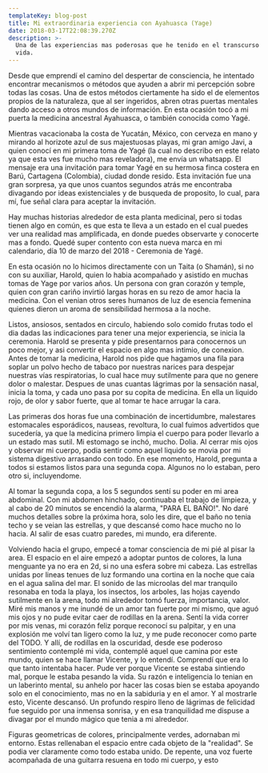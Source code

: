 ```yaml
---
templateKey: blog-post
title: Mi extraordinaria experiencia con Ayahuasca (Yage)
date: 2018-03-17T22:08:39.270Z
description: >-
  Una de las experiencias mas poderosas que he tenido en el transcurso de esta
  vida.
---
```

Desde que emprendí el camino del despertar de consciencia, he intentado encontrar mecanismos o métodos que ayuden a abrir mi percepción sobre todas las cosas. Una de estos métodos ciertamente ha sido el de elementos propios de la naturaleza, que al ser ingeridos, abren otras puertas mentales dando acceso a otros mundos de información. En esta ocasión tocó a mi puerta la medicina ancestral Ayahuasca, o también conocida como Yagé.



Mientras vacacionaba la costa de Yucatán, México, con cerveza en mano y mirando al horizote azul de sus majestuosas playas, mi gran amigo Javi, a quien conocí en mi primera toma de Yagé (la cual no describo en este relato ya que esta ves fue mucho mas reveladora), me envía un whatsapp. El mensaje era una invitación para tomar Yagé en su hermosa finca costera en Barú, Cartagena (Colombia), ciudad donde resido. Esta invitación fue una gran sorpresa, ya que unos cuantos segundos atrás me encontraba divagando por ideas existenciales y de busqueda de proposito, lo cual, para mí, fue señal clara para aceptar la invitación.



Hay muchas historias alrededor de esta planta medicinal, pero si todas tienen algo en común, es que esta te lleva a un estado en el cual puedes ver una realidad mas amplificada, en donde puedes observarte y conocerte mas a fondo. Quedé super contento con esta nueva marca en mi calendario, día 10 de marzo del 2018 - Ceremonia de Yagé.



En esta ocasión no lo hicimos directamente con un Taita (o Shamán), si no con su auxiliar, Harold, quien lo habia acompañado y asistido en muchas tomas de Yage por varios años. Un persona con gran corazón y temple, quien con gran cariño invirtió largas horas en su rezo de amor hacia la medicina. Con el venian otros seres humanos de luz de esencia femenina quienes dieron un aroma de sensibilidad hermosa a la noche.



Listos, ansiosos, sentados en circulo, habiendo solo comido frutas todo el dia dadas las indicaciones para tener una mejor experiencia, se inicia la ceremonia. Harold se presenta y pide presentarnos para conocernos un poco mejor, y asi convertir el espacio en algo mas intimio, de conexion. Antes de tomar la medicina, Harold nos pide que hagamos una fila para soplar un polvo hecho de tabaco por nuestras narices para despejar nuestras vías respiratorias, lo cual hace muy sutilmente para que no genere dolor o malestar. Despues de unas cuantas lágrimas por la sensación nasal, inicia la toma, y cada uno pasa por su copita de medicina. En ella un liquido rojo, de olor y sabor fuerte, que al tomar te hace arrugar la cara. 



Las primeras dos horas fue una combinación de incertidumbre, malestares estomacales esporádicos, nauseas, revoltura, lo cual fuimos advertidos que sucedería, ya que la medicina primero limpia el cuerpo para poder llevarlo a un estado mas sutil. Mi estomago se inchó, mucho. Dolia. Al cerrar mis ojos y observar mi cuerpo, podia sentir como aquel liquido se movia por mi sistema digestivo arrasando con todo. En ese momento, Harold, pregunta a todos si estamos listos para una segunda copa. Algunos no lo estaban, pero otro si, incluyendome.



Al tomar la segunda copa, a los 5 segundos sentí su poder en mi area abdominal. Con mi abdomen hinchado, continuaba el trabajo de limpieza, y al cabo de 20 minutos se encendió la alarma, "PARA EL BAÑO!". No daré muchos detalles sobre la próxima hora, solo les dire, que el baño no tenia techo y se veian las estrellas, y que descansé como hace mucho no lo hacia. Al salir de esas cuatro paredes, mi mundo, era diferente. 



Volviendo hacia el grupo, empecé a tomar consciencia de mi pié al pisar la area. El espacio en el aire empezó a adoptar puntos de colores, la luna menguante ya no era en 2d, si no una esfera sobre mi cabeza. Las estrellas unidas por lineas tenues de luz formando una cortina en la noche que caia en el agua salina del mar. El sonido de las microolas del mar tranquilo resonaba en toda la playa, los insectos, los arboles, las hojas cayendo sutilmente en la arena, todo mi alrededor tomó fuerza, importancia, valor. Miré mis manos y me inundé de un amor tan fuerte por mi mismo, que aguó mis ojos y no pude evitar caer de rodillas en la arena. Sentí la vida correr por mis venas, mi corazón feliz porque reconocí su palpitar, y en una explosión me volví tan ligero como la luz, y me pude reconocer como parte del TODO. Y allí, de rodillas en la oscuridad, desde ese poderoso sentimiento contemplé mi vida, contemplé aquel que camina por este mundo, quien se hace llamar Vicente, y lo entendí. Comprendí que era lo que tanto intentaba hacer. Pude ver porque Vicente se estaba sintiendo mal, porque le estaba pesando la vida. Su razón e inteligencia lo tenian en un laberinto mental, su anhelo por hacer las cosas bien se estaba apoyando solo en el conocimiento, mas no en la sabiduria y en el amor. Y al mostrarle esto, Vicente descansó. Un profundo respiro lleno de lágrimas de felicidad fue seguido por una inmensa sonrisa, y en esa tranquilidad me dispuse a divagar por el mundo mágico que tenia a mi alrededor.



Figuras geometricas de colores, principalmente verdes, adornaban mi entorno. Estas rellenaban el espacio entre cada objeto de la "realidad". Se podia ver claramente como todo estaba unido. De repente, una voz fuerte acompañada de una guitarra resuena en todo mi cuerpo, y esto
